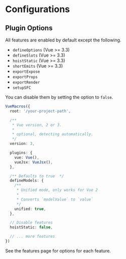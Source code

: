 # Configurations

## Plugin Options

All features are enabled by default except the following.

- `defineOptions` (Vue >= 3.3)
- `defineSlots` (Vue >= 3.3)
- `hoistStatic` (Vue >= 3.3)
- `shortEmits` (Vue >= 3.3)
- `exportExpose`
- `exportProps`
- `exportRender`
- `setupSFC`

You can disable them by setting the option to `false`.

```ts
VueMacros({
  root: '/your-project-path',

  /**
   * Vue version, 2 or 3.
   *
   * optional, detecting automatically.
   */
  version: 3,

  plugins: {
    vue: Vue(),
    vueJsx: VueJsx(),
  },

  /** Defaults to true  */
  defineModels: {
    /**
     * Unified mode, only works for Vue 2
     *
     * Converts `modelValue` to `value`
     */
    unified: true,
  },

  // Disable features
  hoistStatic: false,

  // ... more features
})
```

See the features page for options for each feature.
